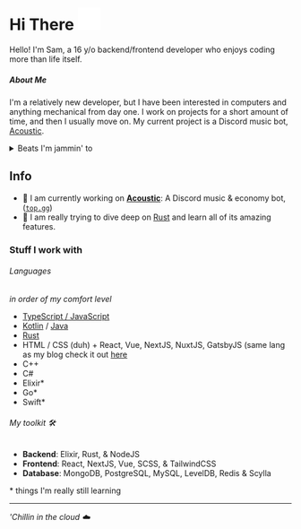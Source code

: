 <h1>    
  Hi There
  <img src="wave.svg" width="40" height="40" alt="heyo">
</h1>
Hello! I'm Sam, a 16 y/o backend/frontend developer who enjoys coding more than life itself.

##### About Me

I'm a relatively new developer, but I have been interested in computers and anything mechanical from day one. I work on projects for a short amount of time, and then I usually move on. My current project is a Discord music bot, [Acoustic](https://github.com/acousticly).

<details>
  <summary>Beats I'm jammin' to</summary>
  <a href=https://spotify-github-profile.vercel.app/api/view?uid=eszli7hrnvlnbd287ncscgu3q&redirect=true">
    <img alt="Spotify" src="https://spotify-github-profile.vercel.app/api/view?uid=eszli7hrnvlnbd287ncscgu3q&cover_image=false&theme=default">
  </a>
</details>

## Info

- **🔭** I am currently working on [**Acoustic**](https://github.com/acousticly): A Discord music & economy bot, ([`top.gg`](https://top.gg/bot/816842865732091924))
- **🌱** I am really trying to dive deep on [Rust](https://www.rust-lang.org/learn/get-started) and learn all of its amazing features.

### Stuff I work with

###### Languages

_in order of my comfort level_

- [TypeScript / JavaScript](https://www.typescriptlang.org)
- [Kotlin](https://kotlinlang.org/) / [Java](https://github.com/openjdk/jdk/blob/master/doc/building.md)
- [Rust](https://www.rust-lang.org/learn/get-started)
- HTML / CSS (duh) + React, Vue, NextJS, NuxtJS, GatsbyJS (same lang as my blog check it out [here](https://blog.jevestobs.dev)
- C++
- C#
- Elixir\*
- Go\*
- Swift\*

###### My toolkit 🛠️

- **Backend**: Elixir, Rust, & NodeJS
- **Frontend**: React, NextJS, Vue, SCSS, & TailwindCSS
- **Database**: MongoDB, PostgreSQL, MySQL, LevelDB, Redis & Scylla

\* things I'm really still learning

---

<em>'Chillin in the cloud ☁️</em>
